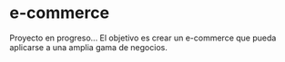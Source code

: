 # e-commerce

Proyecto en progreso...
El objetivo es crear un e-commerce que pueda aplicarse a una amplia gama de negocios.

